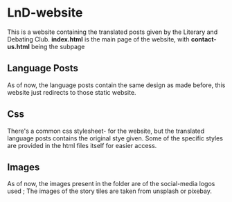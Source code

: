 # LnD-website
This is a website containing the translated posts given by the Literary and Debating Club. <strong>index.html</strong> is the main page of the website, with <strong>contact-us.html</strong> being the subpage

<h2> Language Posts </h2>
As of now, the language posts contain the same design as made before, this website just redirects to those static website. 

<h2> Css </h2>
There's a common css stylesheet- <style.css> for the website, but the translated language posts contains the original stye given. Some of the specific styles are provided in the html files itself for easier access.

<h2> Images </h2>
As of now, the images present in the folder are of the social-media logos used ; The images of the story tiles are taken from unsplash or pixebay.
